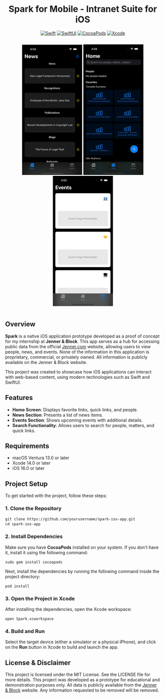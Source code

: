 <h1 align="center">Spark for Mobile - Intranet Suite for iOS</h1>

<p align="center">
  <a target="_blank" href='https://developer.apple.com/swift/'><img src='https://img.shields.io/badge/Swift-F05138?style=for-the-badge&logo=swift&logoColor=white' alt="Swift"></a>
  <a target="_blank" href='https://developer.apple.com/swiftui/'><img src='https://img.shields.io/badge/SwiftUI-FF7F00?style=for-the-badge&logo=swift&logoColor=white' alt="SwiftUI"></a>
  <a target="_blank" href='https://cocoapods.org/'><img src='https://img.shields.io/badge/CocoaPods-FA2D1E?style=for-the-badge&logo=cocoapods&logoColor=white' alt="CocoaPods"></a>
  <a target="_blank" href='https://developer.apple.com/xcode/'><img src='https://img.shields.io/badge/Xcode-007ACC?style=for-the-badge&logo=xcode&logoColor=white' alt="Xcode"></a>
</p>

<div style="display: flex; justify-content: center; align-items: center; flex-wrap: wrap; gap: 20px;">

<p align="center">
  <img src="./demo/News.png" alt="News Section" width="195"/>
  <img src="./demo/Search.gif" alt="Search Button Demo" width="195"/>
  <img src="./demo/Events.png" alt="Events Screen" width="195"/>
</p>

</div>



## Overview

**Spark** is a native iOS application prototype developed as a proof of concept for my internship at **Jenner & Block**. This app serves as a hub for accessing public data from the official [Jenner.com](https://www.jenner.com) website, allowing users to view people, news, and events. None of the information in this application is proprietary, commercial, or privately owned. All information is publicly available on the Jenner & Block website.

This project was created to showcase how iOS applications can interact with web-based content, using modern technologies such as Swift and SwiftUI.

## Features

- **Home Screen**: Displays favorite links, quick links, and people.
- **News Section**: Presents a list of news items.
- **Events Section**: Shows upcoming events with additional details.
- **Search Functionality**: Allows users to search for people, matters, and quick links.

## Requirements

- macOS Ventura 13.0 or later
- Xcode 14.0 or later
- iOS 16.0 or later

## Project Setup

To get started with the project, follow these steps:

### 1. Clone the Repository

```
git clone https://github.com/yourusername/spark-ios-app.git
cd spark-ios-app
```

### 2. Install Dependencies

Make sure you have **CocoaPods** installed on your system. If you don't have it, install it using the following command:

```
sudo gem install cocoapods
```
Next, install the dependencies by running the following command inside the project directory:

```
pod install
```

### 3. Open the Project in Xcode
After installing the dependencies, open the Xcode workspace:

```
open Spark.xcworkspace
```

### 4. Build and Run
Select the target device (either a simulator or a physical iPhone), and click on the **Run** button in Xcode to build and launch the app.

License & Disclaimer
-------

This project is licensed under the MIT License. See the LICENSE file for more details. This project was developed as a prototype for educational and demonstration purposes only. All data is publicly available from the [Jenner & Block](https://www.jenner.com) website. Any information requested to be removed will be removed.
